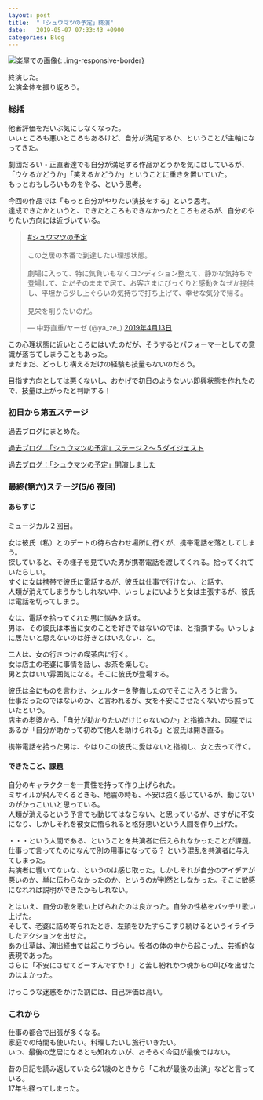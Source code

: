 ```yaml
---
layout: post
title:  "「シュウマツの予定」終演"
date:   2019-05-07 07:33:43 +0900
categories: Blog
---
```



![楽屋での画像]({{site.baseurl}}/img/20190507_01.jpg){: .img-responsive-border} 

終演した。  
公演全体を振り返ろう。

### 総括

他者評価をだいぶ気にしなくなった。  
いいところも悪いところもあるけど、自分が満足するか、ということが主軸になってきた。

劇団だるい・正直者達でも自分が満足する作品かどうかを気にはしているが、「ウケるかどうか」「笑えるかどうか」ということに重きを置いていた。  
もっとおもしろいものをやる、という思考。

今回の作品では「もっと自分がやりたい演技をする」という思考。  
達成できたかというと、できたところもできなかったところもあるが、自分のやりたい方向には近づいている。

<blockquote class="twitter-tweet" data-lang="ja"><p lang="ja" dir="ltr"><a href="https://twitter.com/hashtag/%E3%82%B7%E3%83%A5%E3%82%A6%E3%83%9E%E3%83%84%E3%81%AE%E4%BA%88%E5%AE%9A?src=hash&amp;ref_src=twsrc%5Etfw">#シュウマツの予定</a><br><br>この芝居の本番で到達したい理想状態。<br><br>劇場に入って、特に気負いもなくコンディション整えて、静かな気持ちで登場して、ただそのままで居て、お客さまにびっくりと感動をなぜか提供し、平坦から少し上ぐらいの気持ちで打ち上げて、幸せな気分で帰る。<br><br>見栄を削りたいのだ。</p>&mdash; 中野直重/ヤーゼ (@ya_ze_) <a href="https://twitter.com/ya_ze_/status/1116935899315466241?ref_src=twsrc%5Etfw">2019年4月13日</a></blockquote>
<script async src="https://platform.twitter.com/widgets.js" charset="utf-8"></script>

この心理状態に近いところにはいたのだが、そうするとパフォーマーとしての意識が落ちてしまうこともあった。  
まだまだ、どっしり構えるだけの経験も技量もないのだろう。

目指す方向としては悪くないし、おかげで初日のようないい即興状態を作れたので、技量は上がったと判断する！

### 初日から第五ステージ

過去ブログにまとめた。

[過去ブログ：「シュウマツの予定」ステージ２〜５ダイジェスト]({{site.baseurl}}/blog/2019/05/05/ShuumatsunoYotei/)

[過去ブログ：「シュウマツの予定」開演しました]({{site.baseurl}}/blog/2019/05/02/ShuumatsunoYotei/)

### 最終(第六)ステージ(5/6 夜回)

#### あらすじ

ミュージカル２回目。

女は彼氏（私）とのデートの待ち合わせ場所に行くが、携帯電話を落としてしまう。  
探していると、その様子を見ていた男が携帯電話を渡してくれる。拾ってくれていたらしい。  
すぐに女は携帯で彼氏に電話するが、彼氏は仕事で行けない、と話す。  
人類が消えてしまうかもしれない中、いっしょにいようと女は主張するが、彼氏は電話を切ってしまう。

女は、電話を拾ってくれた男に悩みを話す。  
男は、その彼氏は本当に女のことを好きではないのでは、と指摘する。いっしょに居たいと思えないのは好きとはいえない、と。

二人は、女の行きつけの喫茶店に行く。  
女は店主の老婆に事情を話し、お茶を楽しむ。  
男と女はいい雰囲気になる。そこに彼氏が登場する。

彼氏は金にものを言わせ、シェルターを整備したのでそこに入ろうと言う。  
仕事だったのではないのか、と言われるが、女を不安にさせたくないから黙っていたという。  
店主の老婆から、「自分が助かりたいだけじゃないのか」と指摘され、図星ではあるが「自分が助かって初めて他人を助けられる」と彼氏は開き直る。

携帯電話を拾った男は、やはりこの彼氏に愛はないと指摘し、女と去って行く。


#### できたこと、課題

自分のキャラクターを一貫性を持って作り上げられた。  
ミサイルが飛んでくるときも、地震の時も、不安は強く感じているが、動じないのがかっこいいと思っている。  
人類が消えるという予言でも動じてはならない、と思っているが、さすがに不安になり、しかしそれを彼女に悟られると格好悪いという人間を作り上げた。

・・・という人間である、ということを共演者に伝えられなかったことが課題。  
仕事って言ってたのになんで別の用事になってる？ という混乱を共演者に与えてしまった。  
共演者に響いてないな、というのは感じ取った。しかしそれが自分のアイデアが悪いのか、単に伝わらなかったのか、というのが判然としなかった。そこに敏感になれれば説明ができたかもしれない。

とはいえ、自分の歌を歌い上げられたのは良かった。自分の性格をバッチリ歌い上げた。  
そして、老婆に詰め寄られたとき、左頬をひたすらこすり続けるというイライラしたアクションを出せた。  
あの仕草は、演出経由では起こりづらい。役者の体の中から起こった、芸術的な表現であった。  
さらに「不安にさせてどーすんですか！」と苦し紛れかつ魂からの叫びを出せたのはよかった。

けっこうな迷惑をかけた割には、自己評価は高い。


### これから

仕事の都合で出張が多くなる。  
家庭での時間も使いたい。料理したいし旅行いきたい。  
いつ、最後の芝居になるとも知れないが、おそらく今回が最後ではない。

昔の日記を読み返していたら21歳のときから「これが最後の出演」などと言っている。  
17年も経ってしまった。







